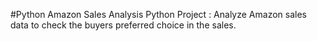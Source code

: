 #Python Amazon Sales Analysis
Python Project : Analyze Amazon sales data to check the buyers preferred choice in the sales.
